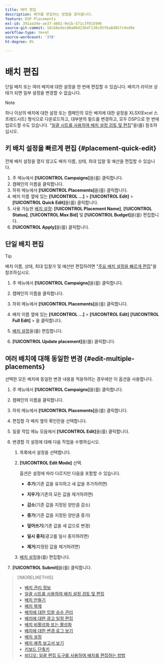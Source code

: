```yaml
---
title: 배치 편집
description: 배치를 편집하는 방법을 알아봅니다.
feature: DSP Placements
exl-id: 391aa34e-ae37-4682-9e1b-571c3f015996
source-git-commit: 18c68edec80a80d236df138c05fba8d857c9ed9e
workflow-type: tm+mt
source-wordcount: '378'
ht-degree: 0%

---
```


# 배치 편집

단일 배치 또는 여러 배치에 대한 설정을 한 번에 편집할 수 있습니다. 배치가 라이브 상태가 되면 일부 설정을 변경할 수 없습니다.

<!-- Some placements don't have these options. Clarify which placement types aren't eligible -- is it PG placements, or all placements using private inventory? And anything else? -->

>[!NOTE]
>
>하나 이상의 배치에 대한 설정 또는 캠페인의 모든 배치에 대한 설정을 XLSX(Excel 스프레드시트) 형식으로 다운로드하고, 대부분의 필드를 변경하고, 모두 DSP으로 한 번에 업로드할 수도 있습니다. &quot;[일괄 시트를 사용하여 배치 설정 검토 및 편집](placement-qa.md)&quot;을(를) 참조하십시오.

## 키 배치 설정을 빠르게 편집 {#placement-quick-edit}

전체 배치 설정을 열지 않고도 배치 이름, 상태, 최대 입찰 및 예산을 편집할 수 있습니다.

1. 주 메뉴에서 **[!UICONTROL Campaigns]**&#x200B;을(를) 클릭합니다.
1. 캠페인의 이름을 클릭합니다.
1. 하위 메뉴에서 **[!UICONTROL Placements]**&#x200B;을(를) 클릭합니다.
1. 배치 이름 옆에 있는 **[!UICONTROL ...]** > **[!UICONTROL Edit]** > **[!UICONTROL Quick Edit]**&#x200B;을(를) 클릭합니다.
1. 사용 가능한 [배치 설정](placement-settings.md): **[!UICONTROL Placement Name]**, **[!UICONTROL Status]**, **[!UICONTROL Max Bid]** 및 **[!UICONTROL Budget]**&#x200B;을(를) 편집합니다.
1. **[!UICONTROL Apply]**&#x200B;을(를) 클릭합니다.

## 단일 배치 편집

>[!TIP]
>
> 배치 이름, 상태, 최대 입찰가 및 예산만 편집하려면 &quot;[주요 배치 설정을 빠르게 편집](#placement-quick-edit)&quot;을 참조하십시오.

1. 주 메뉴에서 **[!UICONTROL Campaigns]**&#x200B;을(를) 클릭합니다.

1. 캠페인의 이름을 클릭합니다.

1. 하위 메뉴에서 **[!UICONTROL Placements]**&#x200B;을(를) 클릭합니다.

1. 배치 이름 옆에 있는 **[!UICONTROL ...]** > **[!UICONTROL Edit]** **[!UICONTROL Full Edit]** > 을 클릭합니다.

1. [배치 설정](placement-settings.md)을(를) 편집합니다.

1. **[!UICONTROL Update placement]**&#x200B;을(를) 클릭합니다.

## 여러 배치에 대해 동일한 변경 {#edit-multiple-placements}

선택한 모든 배치에 동일한 변경 내용을 적용하려는 경우에만 이 옵션을 사용합니다.

1. 주 메뉴에서 **[!UICONTROL Campaigns]**&#x200B;을(를) 클릭합니다.

1. 캠페인의 이름을 클릭합니다.

1. 하위 메뉴에서 **[!UICONTROL Placements]**&#x200B;을(를) 클릭합니다.

1. 편집할 각 배치 옆의 확인란을 선택합니다.

1. 일괄 작업 메뉴 모음에서 **[!UICONTROL Edit]**&#x200B;을(를) 클릭합니다.

1. 변경할 각 설정에 대해 다음 작업을 수행하십시오.

   1. 목록에서 설정을 선택합니다.

   1. **[!UICONTROL Edit Mode]** 선택.

      옵션은 설정에 따라 다르지만 다음을 포함할 수 있습니다.

      * **추가**(기존 값을 유지하고 새 값을 추가하려면)

      * **지우기**(기존의 모든 값을 제거하려면)

      * **감소**(기존 값을 지정된 양만큼 감소)

      * **증가**(기존 값을 지정된 양만큼 증가)

      * **덮어쓰기**(기존 값을 새 값으로 변경)

      * **일시 중지**(광고를 일시 중지하려면)

      * **제거**(지정된 값을 제거하려면)

   1. [배치 설정](placement-settings.md)을(를) 편집합니다.

1. **[!UICONTROL Submit]**&#x200B;을(를) 클릭합니다.

>[!MORELIKETHIS]
>
>* [배치 관리 정보](placement-about.md)
>* [일괄 시트를 사용하여 배치 설정 검토 및 편집](placement-qa.md)
>* [배치 만들기](placement-create.md)
>* [배치 복제](placement-duplicate.md)
>* [배치에 대한 입찰 승수 관리](placement-manage-bid-multipliers.md)
>* [배치에 대한 광고 일정 편집](placement-edit-ad-schedule.md)
>* [배치 비활성화 또는 활성화](placement-pause-activate.md)
>* [배치에 대한 변경 로그 보기](placement-change-log.md)
>* [배치 설정](placement-settings.md)
>* [배치 예측 보고서 보기](/help/dsp/campaign-management/reports/placement-forecast.md)
>* [키보드 단축키](/help/dsp/campaign-management/reports/keyboard-shortcuts.md)
>* [비디오: 일괄 편집 도구를 사용하여 배치를 편집하는 방법](https://experienceleague.adobe.com/docs/advertising-learn/tutorials/dsp/bulk-edit-placement-tools.html?lang=ko)
